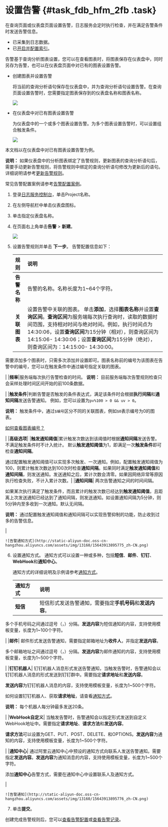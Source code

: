 # 设置告警 {#task_fdb_hfm_2fb .task}

在查询页面或仪表盘页面设置告警，日志服务会定时执行检查，并在满足告警条件时发送告警信息。

-   已采集到日志数据。
-   已[开启并配置索引](cn.zh-CN/用户指南/查询与分析/开启并配置索引.md)。

告警基于查询分析图表设置，您可以在查看图表时，将图表保存在仪表盘中，同时另存为告警，也可以在仪表盘页面中对已有的图表设置告警。

-   创建图表并设置告警

    将当前的查询分析语句保存在仪表盘中，并为查询分析语句设置告警。在查询页面设置告警时，您需要指定图表保存到的仪表盘名称和图表名称。

    ![](http://static-aliyun-doc.oss-cn-hangzhou.aliyuncs.com/assets/img/13160/156439138843219_zh-CN.png)

-   在仪表盘中对已有图表设置告警

    为仪表盘中的一个或多个图表设置告警。为多个图表设置告警时，可以设置组合触发条件。

    ![](http://static-aliyun-doc.oss-cn-hangzhou.aliyuncs.com/assets/img/13160/15643913885774_zh-CN.png)


本文档以在仪表盘中对已有图表设置告警为例。

**说明：** 如果仪表盘中的分析图表绑定了告警规则，更新图表的查询分析语句后，需要手动更新告警规则，将告警规则中绑定的查询分析语句修改为更新后的语句。详细说明请参考[更新告警规则](cn.zh-CN/用户指南/告警/修改与查看告警/修改告警规则.md#update_alarm)。

常见告警配置案例请参考[告警配置案例](../cn.zh-CN/常见问题/告警/告警配置案例.md#)。

1.  登录[日志服务控制台](https://sls.console.aliyun.com)，单击Project名称。 
2.  在左侧导航栏中单击仪表盘图标。
3.  单击指定仪表盘名称。
4.  在页面右上角单击**告警** \> **新建**。 

    ![](http://static-aliyun-doc.oss-cn-hangzhou.aliyuncs.com/assets/img/13160/15643913885774_zh-CN.png)

5.  设置告警规则并单击 **下一步**。 告警配置信息如下：

    |规则|说明|
    |:-|:-|
    |**告警名称**|告警的名称。名称长度为1~64个字符。|
    |**关联图表**|设置告警中关联的图表。 单击**添加**，选择**图表名称**并设置**查询区间**。**查询区间**为服务端每次执行查询时，读取的数据时间范围，支持相对时间与绝对时间。例如，执行时间点为14:30:06，设置**查询区间**为15分钟（相对），则查询区间为 14:15:06- 14:30:06；设置**查询区间**为15分钟（绝对），则查询区间为：14:15:00- 14:30:00。

 需要添加多个图表时，只需多次添加并设置即可。图表名称前的编号为该图表在告警中的编号，您可以在触发条件中通过编号指定关联的图表。

 |
    |**频率**|服务端每次执行告警检查的时间。 **说明：** 目前服务端每次告警规则检查只会采样处理时间区间开始的前100条数据。

 |
    |**触发条件**|判断告警是否触发的条件表达式，满足该条件时会根据**执行间隔**和**通知间隔**发送告警通知。 例如，您可以设置为`pv%100 > 0 && uv > 0`。

 **说明：** 触发条件中，通过`$编号`区分不同的关联图表，例如`$0`表示编号为0的图表。

[如何查看图表编号？](cn.zh-CN/用户指南/告警/参考信息/告警条件表达式语法.md#searchNO)

 |
    |**高级选项**|
    |**触发通知阈值**|累计触发次数达到该阈值时根据**通知间隔**发送告警。不满足触发条件时不计入统计。 默认**触发通知阈值**为1，即满足一次**触发条件**即可检查**通知间隔**。

 通过配置触发通知阈值可以实现多次触发、一次通知。例如，配置触发通知阈值为100，则累计触发次数达到100次时检查**通知间隔**。如果同时满足**触发通知阈值**和**通知间隔**，则发送通知。发送通知之后，累计次数会清零。如果因网络异常等原因执行检查失败，不计入累计次数。|
    |**通知间隔**| 两次告警通知之间的时间间隔。

 如果某次执行满足了触发条件，而且累计的触发次数已经达到**触发通知阈值**，且距离上次发送通知已经达到了通知间隔，则发送通知。如设置通知间隔为5分钟，则5分钟内至多收到一次通知。默认无间隔。

 **说明：** 通过配置触发通知阈值和通知间隔可以实现告警抑制的功能，防止收到过多的告警信息。

 |

    ![告警通知方式](http://static-aliyun-doc.oss-cn-hangzhou.aliyuncs.com/assets/img/13160/15643913895775_zh-CN.png)

6.  设置通知方式。 通知方式可以设置一种或多种，包括**短信**、**邮件**、**钉钉**、**WebHook**和**通知中心**。

    通知方式的详细说明及示例请参考[通知方式](cn.zh-CN/用户指南/告警/设置告警任务/通知方式.md)。

    |通知方式|说明|
    |:---|:-|
    |**短信**| 短信形式发送告警通知，需要指定**手机号码**和**发送内容**。

 多个手机号码之间通过逗号（，）分隔。**发送内容**为短信通知的内容，支持使用模板变量，长度为1~100个字符。

 |
    |**邮件**| 邮件形式发送告警通知，需要指定邮箱地址为**收件人**，并指定**发送内容**。

 多个邮箱地址之间通过逗号（，）分隔。**发送内容**为邮件通知的内容，支持使用模板变量，长度为1~500个字符。

 |
    |**钉钉机器人**| 钉钉机器人消息形式发送告警通知，当触发告警时，告警通知会以钉钉机器人消息的形式发送到钉钉群中。需要指定**请求地址**和**发送内容**。

 **发送内容**为钉钉机器人消息的内容，支持使用模板变量，长度为1~500个字符。

 如何设置钉钉机器人、获取**请求地址**，请查看[通知方式](cn.zh-CN/用户指南/告警/设置告警任务/通知方式.md)。

 **说明：** 每个机器人每分钟最多发送20条。

 |
    |**WebHook自定义**| 当触发告警时，告警通知会以指定形式发送到自定义WebHook地址中。需要指定**请求地址**、**请求方法**和**发送内容**。

 **请求方法**可以设置为GET、PUT、POST、DELETE、和OPTIONS。**发送内容**为通知的内容，支持使用模板变量，长度为1~500个字符。

 |
    |**通知中心**| 通过阿里云通知中心中预设的通知方式向联系人发送告警通知。需要指定**发送内容**。**发送内容**为通知消息的内容，支持使用模板变量，长度为1~500个字符。

 添加**通知中心**告警方式，需要在通知中心中设置联系人及通知方式。

 |

    ![告警通知](http://static-aliyun-doc.oss-cn-hangzhou.aliyuncs.com/assets/img/13160/15643913895776_zh-CN.png)

7.  单击**提交**。

创建完成告警规则后，您可以[查看告警配置](cn.zh-CN/用户指南/告警/修改与查看告警/管理告警配置.md)或[查看告警记录](cn.zh-CN/用户指南/告警/修改与查看告警/查看告警记录.md)。

